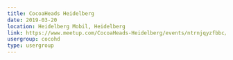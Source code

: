 ```yaml
---
title: CocoaHeads Heidelberg
date: 2019-03-20
location: Heidelberg Mobil, Heidelberg
link: https://www.meetup.com/CocoaHeads-Heidelberg/events/ntrnjqyzfbbc/
usergroup: cocohd
type: usergroup
---
```

